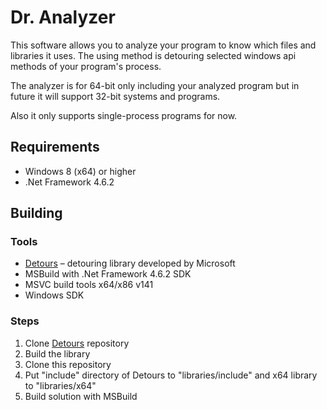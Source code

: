 # Dr. Analyzer
This software allows you to analyze your program to know which files and libraries it uses. The using method is detouring selected windows api methods of your program's process.

The analyzer is for 64-bit only including your analyzed program but in future it will support 32-bit systems and programs.

Also it only supports single-process programs for now.

## Requirements
  + Windows 8 (x64) or higher
  + .Net Framework 4.6.2

## Building
### Tools

  + [Detours](https://github.com/microsoft/detours) – detouring library developed by Microsoft
  + MSBuild with .Net Framework 4.6.2 SDK
  + MSVC build tools x64/x86 v141
  + Windows SDK

### Steps

  1) Clone [Detours](https://github.com/microsoft/detours) repository
  2) Build the library
  3) Clone this repository
  3) Put "include" directory of Detours to "libraries/include" and x64 library to "libraries/x64"
  4) Build solution with MSBuild
